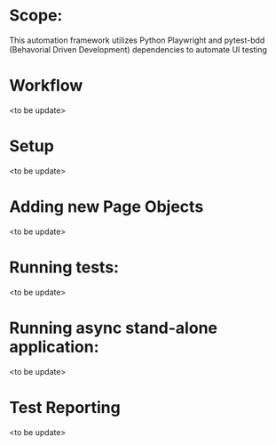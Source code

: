 
# Scope:
This automation framework utilizes Python Playwright and pytest-bdd (Behavorial Driven Development) dependencies to automate UI testing

# Workflow
&lt;to be update&gt;

# Setup
&lt;to be update&gt;

# Adding new Page Objects
&lt;to be update&gt;

# Running tests:
&lt;to be update&gt;

# Running async stand-alone application:
&lt;to be update&gt;

# Test Reporting
&lt;to be update&gt;